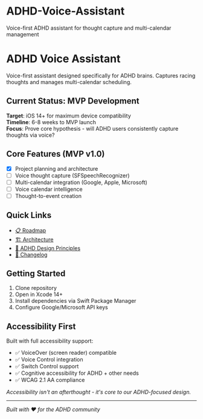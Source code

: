 # ADHD-Voice-Assistant
Voice-first ADHD assistant for thought capture and multi-calendar management
# ADHD Voice Assistant

Voice-first assistant designed specifically for ADHD brains. Captures racing thoughts and manages multi-calendar scheduling.

## Current Status: MVP Development

**Target**: iOS 14+ for maximum device compatibility  
**Timeline**: 6-8 weeks to MVP launch  
**Focus**: Prove core hypothesis - will ADHD users consistently capture thoughts via voice?

## Core Features (MVP v1.0)
- [x] Project planning and architecture
- [ ] Voice thought capture (SFSpeechRecognizer)
- [ ] Multi-calendar integration (Google, Apple, Microsoft)
- [ ] Voice calendar intelligence
- [ ] Thought-to-event creation

## Quick Links
- [📋 Roadmap](docs/roadmap.md)
- [🏗️ Architecture](docs/technical-architecture.md) 
- [🧠 ADHD Design Principles](docs/adhd-design-principles.md)
- [📝 Changelog](CHANGELOG.md)

## Getting Started
1. Clone repository
2. Open in Xcode 14+
3. Install dependencies via Swift Package Manager
4. Configure Google/Microsoft API keys

## Accessibility First

Built with full accessibility support:
- ✅ VoiceOver (screen reader) compatible
- ✅ Voice Control integration  
- ✅ Switch Control support
- ✅ Cognitive accessibility for ADHD + other needs
- ✅ WCAG 2.1 AA compliance

*Accessibility isn't an afterthought - it's core to our ADHD-focused design.*


---
*Built with ❤️ for the ADHD community*
